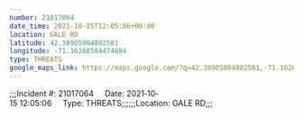 ```yaml
---
number: 21017064
date_time: 2021-10-15T12:05:06+00:00
location: GALE RD
latitude: 42.38905004802581
longitude: -71.16268584474894
type: THREATS
google_maps_link: https://maps.google.com/?q=42.38905004802581,-71.16268584474894
---
```


;;;Incident #: 21017064     Date: 2021‐10‐15 12:05:06     Type: THREATS;;;;;;Location: GALE RD;;;
